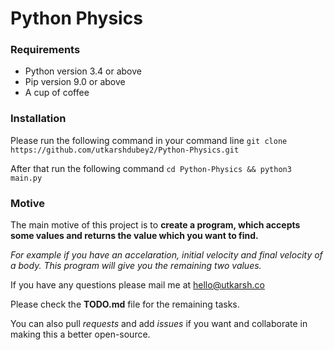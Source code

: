 # Python Physics

### Requirements

- Python version 3.4 or above
- Pip version 9.0 or above
- A cup of coffee

### Installation
Please run the following command in your command line
``git clone https://github.com/utkarshdubey2/Python-Physics.git``

After that run the following command
``cd Python-Physics && python3 main.py``


### Motive

The main motive of this project is to **create a program,
which accepts some values and returns the value which you want to find.**

*For example if you have an accelaration, initial velocity and final velocity of a body. This program will give you the remaining two values.*

If you have any questions please mail me at [hello@utkarsh.co](mailto:hello@utkarsh.co)

Please check the **TODO.md** file for the remaining tasks.

You can also pull *requests* and add *issues* if you want and collaborate in making this a better open-source.
